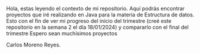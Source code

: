 Hola, estas leyendo el contexto de mi repositorio.
Aquí podrás encontrar proyectos que iré realizando en Java para la materia de Estructura de datos.
Esto con el fin de ver mi progreso del inicio del trimestre (creé este repositorio en la semana 2 el día 18/01/2024) y compararlo con el final del trimestre
Espero sean muchísimos proyectos

Carlos Moreno Reyes.
